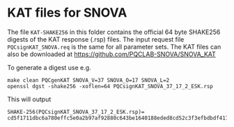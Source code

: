 # KAT files for SNOVA

The file `KAT-SHAKE256` in this folder contains the official 64 byte SHAKE256 digests of the KAT response (.rsp) files. The input request file `PQCsignKAT_SNOVA.req` is the same for all parameter sets. The KAT files can also be downloaded at https://github.com/PQCLAB-SNOVA/SNOVA_KAT

To generate a digest use e.g.
```
make clean PQCgenKAT SNOVA_V=37 SNOVA_O=17 SNOVA_L=2
openssl dgst -shake256 -xoflen=64 PQCsignKAT_SNOVA_37_17_2_ESK.rsp
```

This will output
```
SHAKE-256(PQCsignKAT_SNOVA_37_17_2_ESK.rsp)= cd5f1711dbc6a780effc5e0a2b97af92880c643be1640188eded8cd52c3f3efbdbdf417f43f006ddf1d5b0dc690cd21ce58e18daac30547a1494e78f8f25287c
```
